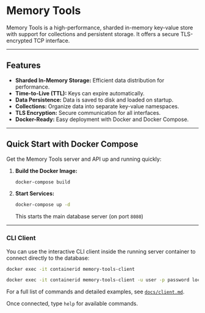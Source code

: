 # Memory Tools

Memory Tools is a high-performance, sharded in-memory key-value store with support for collections and persistent storage. It offers a secure TLS-encrypted TCP interface.

---

## Features

- **Sharded In-Memory Storage:** Efficient data distribution for performance.
- **Time-to-Live (TTL):** Keys can expire automatically.
- **Data Persistence:** Data is saved to disk and loaded on startup.
- **Collections:** Organize data into separate key-value namespaces.
- **TLS Encryption:** Secure communication for all interfaces.
- **Docker-Ready:** Easy deployment with Docker and Docker Compose.

---

## Quick Start with Docker Compose

Get the Memory Tools server and API up and running quickly:

1.  **Build the Docker Image:**
    ```bash
    docker-compose build
    ```
2.  **Start Services:**
    ```bash
    docker-compose up -d
    ```
    This starts the main database server (on port `8080`)

---

### CLI Client

You can use the interactive CLI client inside the running server container to connect directly to the database:

```bash
docker exec -it containerid memory-tools-client
```

```bash
docker exec -it containerid memory-tools-client -u user -p password localhost:8080
```

For a full list of commands and detailed examples, see [`docs/client.md`](https://github.com/adoboscan21/Memory-Tools/blob/main/docs/client.md).

Once connected, type `help` for available commands.
